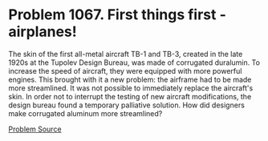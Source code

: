 # Problem 1067. First things first - airplanes!

The skin of the first all-metal aircraft TB-1 and TB-3, created in the late 1920s at the Tupolev Design Bureau, was made of corrugated duralumin. To increase the speed of aircraft, they were equipped with more powerful engines. This brought with it a new problem: the airframe had to be made more streamlined. It was not possible to immediately replace the aircraft's skin. In order not to interrupt the testing of new aircraft modifications, the design bureau found a temporary palliative solution. How did designers make corrugated aluminum more streamlined?

[Problem Source](https://www.trizland.ru/tasks/5513/)